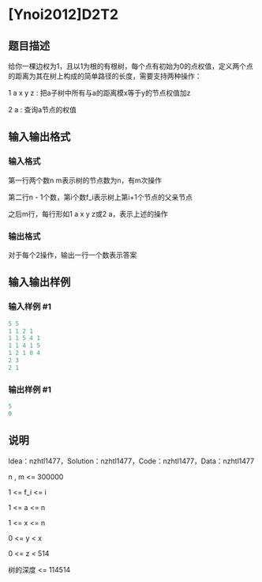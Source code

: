 # [Ynoi2012]D2T2

## 题目描述

给你一棵边权为1，且以1为根的有根树，每个点有初始为0的点权值，定义两个点的距离为其在树上构成的简单路径的长度，需要支持两种操作：

1 a x y z : 把a子树中所有与a的距离模x等于y的节点权值加z

2 a : 查询a节点的权值

## 输入输出格式

### 输入格式

第一行两个数n m表示树的节点数为n，有m次操作

第二行n - 1个数，第i个数f_i表示树上第i+1个节点的父亲节点

之后m行，每行形如1 a x y z或2 a，表示上述的操作

### 输出格式

对于每个2操作，输出一行一个数表示答案

## 输入输出样例

### 输入样例 #1

```cpp
5 5
1 1 2 1
1 1 5 4 1
1 1 4 1 5
1 2 1 0 4
2 3
2 1
```


### 输出样例 #1

```cpp
5
0
```


## 说明

Idea：nzhtl1477，Solution：nzhtl1477，Code：nzhtl1477，Data：nzhtl1477

n , m <= 300000

1 <= f_i <= i

1 <= a <= n

1 <= x <= n

0 <= y < x

0 <= z < 514

树的深度 <= 114514


